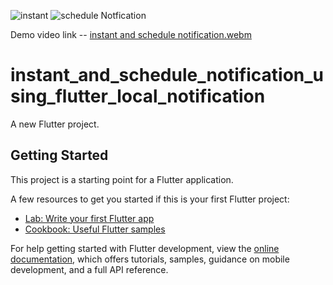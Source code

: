 
![instant](https://user-images.githubusercontent.com/49479943/207520009-3f45a0b6-a152-4b2f-a571-76519bdea0ae.png)
![schedule Notfication](https://user-images.githubusercontent.com/49479943/207520010-a5fa4747-d790-4f52-98eb-a7d9648ae9aa.png)

Demo video link -- [instant and schedule notification.webm](https://user-images.githubusercontent.com/49479943/207519995-e11fcb37-085d-4577-9bee-0f71b2708fc4.webm)


# instant_and_schedule_notification_using_flutter_local_notification

A new Flutter project.

## Getting Started

This project is a starting point for a Flutter application.

A few resources to get you started if this is your first Flutter project:

- [Lab: Write your first Flutter app](https://docs.flutter.dev/get-started/codelab)
- [Cookbook: Useful Flutter samples](https://docs.flutter.dev/cookbook)

For help getting started with Flutter development, view the
[online documentation](https://docs.flutter.dev/), which offers tutorials,
samples, guidance on mobile development, and a full API reference.
